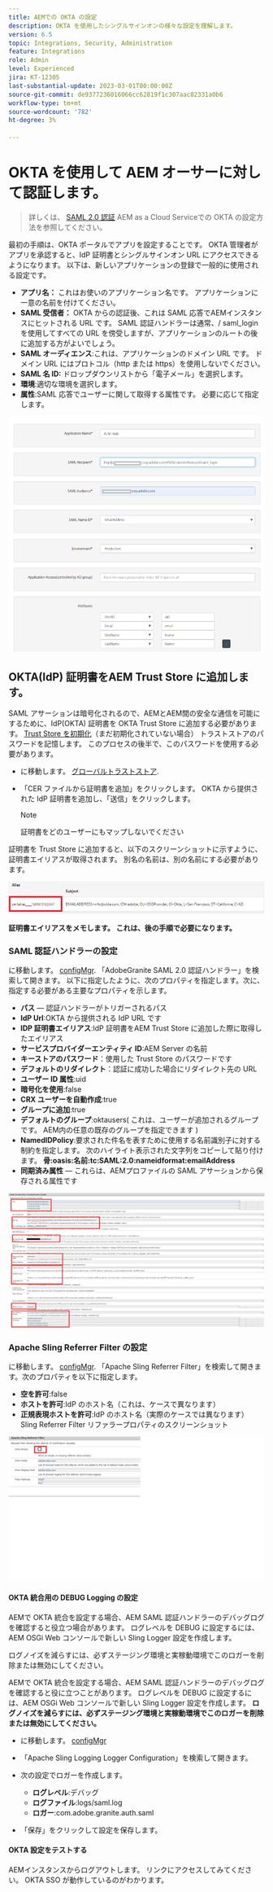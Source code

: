 ```yaml
---
title: AEMでの OKTA の設定
description: OKTA を使用したシングルサインオンの様々な設定を理解します。
version: 6.5
topic: Integrations, Security, Administration
feature: Integrations
role: Admin
level: Experienced
jira: KT-12305
last-substantial-update: 2023-03-01T00:00:00Z
source-git-commit: de9377236016066cc62819f1c307aac82331a0b6
workflow-type: tm+mt
source-wordcount: '782'
ht-degree: 3%

---
```


# OKTA を使用して AEM オーサーに対して認証します。

> 詳しくは、 [SAML 2.0 認証](https://experienceleague.adobe.com/docs/experience-manager-learn/cloud-service/authentication/saml-2-0.html?lang=ja) AEM as a Cloud Serviceでの OKTA の設定方法を参照してください。

最初の手順は、OKTA ポータルでアプリを設定することです。 OKTA 管理者がアプリを承認すると、IdP 証明書とシングルサインオン URL にアクセスできるようになります。 以下は、新しいアプリケーションの登録で一般的に使用される設定です。

* **アプリ名：** これはお使いのアプリケーション名です。 アプリケーションに一意の名前を付けてください。
* **SAML 受信者：** OKTA からの認証後、これは SAML 応答でAEMインスタンスにヒットされる URL です。 SAML 認証ハンドラーは通常、/ saml_login を使用してすべての URL を傍受しますが、アプリケーションのルートの後に追加する方がよいでしょう。
* **SAML オーディエンス**:これは、アプリケーションのドメイン URL です。 ドメイン URL にはプロトコル（http または https）を使用しないでください。
* **SAML 名 ID:** ドロップダウンリストから「電子メール」を選択します。
* **環境**:適切な環境を選択します。
* **属性**:SAML 応答でユーザーに関して取得する属性です。 必要に応じて指定します。


![okta アプリケーション](assets/okta-app-settings-blurred.PNG)


## OKTA(IdP) 証明書をAEM Trust Store に追加します。

SAML アサーションは暗号化されるので、AEMとAEM間の安全な通信を可能にするために、IdP(OKTA) 証明書を OKTA Trust Store に追加する必要があります。
[Trust Store を初期化](http://localhost:4502/libs/granite/security/content/truststore.html)（まだ初期化されていない場合）
トラストストアのパスワードを記憶します。 このプロセスの後半で、このパスワードを使用する必要があります。

* に移動します。 [グローバルトラストストア](http://localhost:4502/libs/granite/security/content/truststore.html).
* 「CER ファイルから証明書を追加」をクリックします。 OKTA から提供された IdP 証明書を追加し、「送信」をクリックします。

   >[!NOTE]
   >
   >証明書をどのユーザーにもマップしないでください

証明書を Trust Store に追加すると、以下のスクリーンショットに示すように、証明書エイリアスが取得されます。 別名の名前は、別の名前にする必要があります。

![証明書エイリアス](assets/cert-alias.PNG)

**証明書エイリアスをメモします。 これは、後の手順で必要になります。**

### SAML 認証ハンドラーの設定

に移動します。 [configMgr](http://localhost:4502/system/console/configMgr).
「AdobeGranite SAML 2.0 認証ハンドラー」を検索して開きます。
以下に指定したように、次のプロパティを指定します。次に、指定する必要がある主要なプロパティを示します。

* **パス**  — 認証ハンドラーがトリガーされるパス
* **IdP Url**:OKTA から提供される IdP URL です
* **IDP 証明書エイリアス**:IdP 証明書をAEM Trust Store に追加した際に取得したエイリアス
* **サービスプロバイダーエンティティ ID**:AEM Server の名前
* **キーストアのパスワード**：使用した Trust Store のパスワードです
* **デフォルトのリダイレクト**：認証に成功した場合にリダイレクト先の URL
* **ユーザー ID 属性**:uid
* **暗号化を使用**:false
* **CRX ユーザーを自動作成**:true
* **グループに追加**:true
* **デフォルトのグループ**:oktausers( これは、ユーザーが追加されるグループです。 AEM内の任意の既存のグループを指定できます )
* **NamedIDPolicy**:要求された件名を表すために使用する名前識別子に対する制約を指定します。 次のハイライト表示された文字列をコピーして貼り付けます。 **骨:oasis:名前:tc:SAML:2.0:nameidformat:emailAddress**
* **同期済み属性**  — これらは、AEMプロファイルの SAML アサーションから保存される属性です

![saml-authentication-handler](assets/saml-authentication-settings-blurred.PNG)

### Apache Sling Referrer Filter の設定

に移動します。 [configMgr](http://localhost:4502/system/console/configMgr).
「Apache Sling Referrer Filter」を検索して開きます。次のプロパティを以下に指定します。

* **空を許可**:false
* **ホストを許可**:IdP のホスト名（これは、ケースで異なります）
* **正規表現ホストを許可**:IdP のホスト名（実際のケースでは異なります） Sling Referrer Filter リファラープロパティのスクリーンショット

![referrer-filter](assets/okta-referrer.png)

#### OKTA 統合用の DEBUG Logging の設定

AEMで OKTA 統合を設定する場合、AEM SAML 認証ハンドラーのデバッグログを確認すると役立つ場合があります。 ログレベルを DEBUG に設定するには、AEM OSGi Web コンソールで新しい Sling Logger 設定を作成します。

ログノイズを減らすには、必ずステージング環境と実稼動環境でこのロガーを削除または無効にしてください。

AEMで OKTA 統合を設定する場合、AEM SAML 認証ハンドラーのデバッグログを確認すると役に立つことがあります。 ログレベルを DEBUG に設定するには、AEM OSGi Web コンソールで新しい Sling Logger 設定を作成します。
**ログノイズを減らすには、必ずステージング環境と実稼動環境でこのロガーを削除または無効にしてください。**
* に移動します。 [configMgr](http://localhost:4502/system/console/configMgr)

* 「Apache Sling Logging Logger Configuration」を検索して開きます。
* 次の設定でロガーを作成します。
   * **ログレベル**:デバッグ
   * **ログファイル**:logs/saml.log
   * **ロガー**:com.adobe.granite.auth.saml
* 「保存」をクリックして設定を保存します。

#### OKTA 設定をテストする

AEMインスタンスからログアウトします。 リンクにアクセスしてみてください。 OKTA SSO が動作しているのがわかります。
